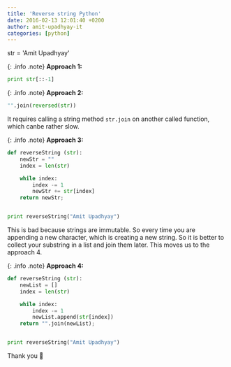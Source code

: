 ```yaml
---
title: 'Reverse string Python'
date: 2016-02-13 12:01:40 +0200
author: amit-upadhyay-it
categories: [python]
---
```


str = 'Amit Upadhyay'

{: .info .note}
**Approach 1:**

```py
print str[::-1]
```

{: .info .note}
**Approach 2:**

```py
"".join(reversed(str))
```
It requires calling a string method `str.join` on another called function, which canbe rather slow.


{: .info .note}
**Approach 3:**

```py
def reverseString (str):
    newStr = ""
    index = len(str)

    while index:
        index -= 1
        newStr += str[index]
    return newStr;


print reverseString("Amit Upadhyay")
```

This is bad because strings are immutable. So every time you are appending a new character, which is creating a new string. So it is better to collect your substring in a list and join them later. This moves us to the approach 4.

{: .info .note}
**Approach 4:**

```py
def reverseString (str):
    newList = []
    index = len(str)

    while index:
        index -= 1
        newList.append(str[index])
    return "".join(newList);


print reverseString("Amit Upadhyay")
```

Thank you 👏
